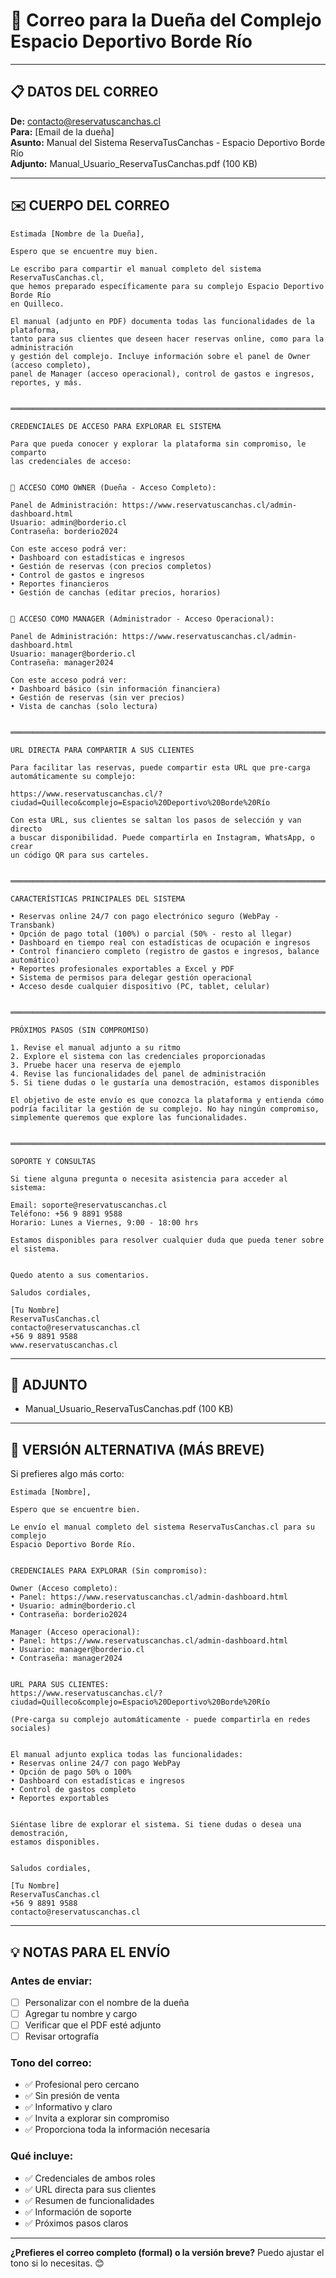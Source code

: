 # 📧 Correo para la Dueña del Complejo Espacio Deportivo Borde Río

---

## 📋 DATOS DEL CORREO

**De:** contacto@reservatuscanchas.cl  
**Para:** [Email de la dueña]  
**Asunto:** Manual del Sistema ReservaTusCanchas - Espacio Deportivo Borde Río  
**Adjunto:** Manual_Usuario_ReservaTusCanchas.pdf (100 KB)

---

## ✉️ CUERPO DEL CORREO

```
Estimada [Nombre de la Dueña],

Espero que se encuentre muy bien.

Le escribo para compartir el manual completo del sistema ReservaTusCanchas.cl, 
que hemos preparado específicamente para su complejo Espacio Deportivo Borde Río 
en Quilleco.

El manual (adjunto en PDF) documenta todas las funcionalidades de la plataforma, 
tanto para sus clientes que deseen hacer reservas online, como para la administración 
y gestión del complejo. Incluye información sobre el panel de Owner (acceso completo), 
panel de Manager (acceso operacional), control de gastos e ingresos, reportes, y más.


═══════════════════════════════════════════════════════════════════════

CREDENCIALES DE ACCESO PARA EXPLORAR EL SISTEMA

Para que pueda conocer y explorar la plataforma sin compromiso, le comparto 
las credenciales de acceso:


📍 ACCESO COMO OWNER (Dueña - Acceso Completo):

Panel de Administración: https://www.reservatuscanchas.cl/admin-dashboard.html
Usuario: admin@borderio.cl
Contraseña: borderio2024

Con este acceso podrá ver:
• Dashboard con estadísticas e ingresos
• Gestión de reservas (con precios completos)
• Control de gastos e ingresos
• Reportes financieros
• Gestión de canchas (editar precios, horarios)


📍 ACCESO COMO MANAGER (Administrador - Acceso Operacional):

Panel de Administración: https://www.reservatuscanchas.cl/admin-dashboard.html
Usuario: manager@borderio.cl
Contraseña: manager2024

Con este acceso podrá ver:
• Dashboard básico (sin información financiera)
• Gestión de reservas (sin ver precios)
• Vista de canchas (solo lectura)


═══════════════════════════════════════════════════════════════════════

URL DIRECTA PARA COMPARTIR A SUS CLIENTES

Para facilitar las reservas, puede compartir esta URL que pre-carga 
automáticamente su complejo:

https://www.reservatuscanchas.cl/?ciudad=Quilleco&complejo=Espacio%20Deportivo%20Borde%20Río

Con esta URL, sus clientes se saltan los pasos de selección y van directo 
a buscar disponibilidad. Puede compartirla en Instagram, WhatsApp, o crear 
un código QR para sus carteles.


═══════════════════════════════════════════════════════════════════════

CARACTERÍSTICAS PRINCIPALES DEL SISTEMA

• Reservas online 24/7 con pago electrónico seguro (WebPay - Transbank)
• Opción de pago total (100%) o parcial (50% - resto al llegar)
• Dashboard en tiempo real con estadísticas de ocupación e ingresos
• Control financiero completo (registro de gastos e ingresos, balance automático)
• Reportes profesionales exportables a Excel y PDF
• Sistema de permisos para delegar gestión operacional
• Acceso desde cualquier dispositivo (PC, tablet, celular)


═══════════════════════════════════════════════════════════════════════

PRÓXIMOS PASOS (SIN COMPROMISO)

1. Revise el manual adjunto a su ritmo
2. Explore el sistema con las credenciales proporcionadas
3. Pruebe hacer una reserva de ejemplo
4. Revise las funcionalidades del panel de administración
5. Si tiene dudas o le gustaría una demostración, estamos disponibles

El objetivo de este envío es que conozca la plataforma y entienda cómo 
podría facilitar la gestión de su complejo. No hay ningún compromiso, 
simplemente queremos que explore las funcionalidades.


═══════════════════════════════════════════════════════════════════════

SOPORTE Y CONSULTAS

Si tiene alguna pregunta o necesita asistencia para acceder al sistema:

Email: soporte@reservatuscanchas.cl
Teléfono: +56 9 8891 9588
Horario: Lunes a Viernes, 9:00 - 18:00 hrs

Estamos disponibles para resolver cualquier duda que pueda tener sobre 
el sistema.


Quedo atento a sus comentarios.

Saludos cordiales,

[Tu Nombre]
ReservaTusCanchas.cl
contacto@reservatuscanchas.cl
+56 9 8891 9588
www.reservatuscanchas.cl
```

---

## 📎 ADJUNTO

- Manual_Usuario_ReservaTusCanchas.pdf (100 KB)

---

## 📝 VERSIÓN ALTERNATIVA (MÁS BREVE)

Si prefieres algo más corto:

```
Estimada [Nombre],

Espero que se encuentre bien.

Le envío el manual completo del sistema ReservaTusCanchas.cl para su complejo 
Espacio Deportivo Borde Río.


CREDENCIALES PARA EXPLORAR (Sin compromiso):

Owner (Acceso completo):
• Panel: https://www.reservatuscanchas.cl/admin-dashboard.html
• Usuario: admin@borderio.cl
• Contraseña: borderio2024

Manager (Acceso operacional):
• Panel: https://www.reservatuscanchas.cl/admin-dashboard.html  
• Usuario: manager@borderio.cl
• Contraseña: manager2024


URL PARA SUS CLIENTES:
https://www.reservatuscanchas.cl/?ciudad=Quilleco&complejo=Espacio%20Deportivo%20Borde%20Río

(Pre-carga su complejo automáticamente - puede compartirla en redes sociales)


El manual adjunto explica todas las funcionalidades:
• Reservas online 24/7 con pago WebPay
• Opción de pago 50% o 100%
• Dashboard con estadísticas e ingresos
• Control de gastos completo
• Reportes exportables


Siéntase libre de explorar el sistema. Si tiene dudas o desea una demostración, 
estamos disponibles.


Saludos cordiales,

[Tu Nombre]
ReservaTusCanchas.cl
+56 9 8891 9588
contacto@reservatuscanchas.cl
```

---

## 💡 NOTAS PARA EL ENVÍO

### Antes de enviar:
- [ ] Personalizar con el nombre de la dueña
- [ ] Agregar tu nombre y cargo
- [ ] Verificar que el PDF esté adjunto
- [ ] Revisar ortografía

### Tono del correo:
- ✅ Profesional pero cercano
- ✅ Sin presión de venta
- ✅ Informativo y claro
- ✅ Invita a explorar sin compromiso
- ✅ Proporciona toda la información necesaria

### Qué incluye:
- ✅ Credenciales de ambos roles
- ✅ URL directa para sus clientes
- ✅ Resumen de funcionalidades
- ✅ Información de soporte
- ✅ Próximos pasos claros

---

**¿Prefieres el correo completo (formal) o la versión breve?** Puedo ajustar el tono si lo necesitas. 😊

